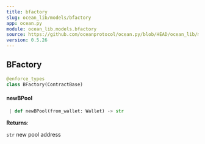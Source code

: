 ```yaml
---
title: bfactory
slug: ocean_lib/models/bfactory
app: ocean.py
module: ocean_lib.models.bfactory
source: https://github.com/oceanprotocol/ocean.py/blob/HEAD/ocean_lib/models/bfactory.py
version: 0.5.26
---
```

## BFactory

```python
@enforce_types
class BFactory(ContractBase)
```

#### newBPool

```python
 | def newBPool(from_wallet: Wallet) -> str
```

**Returns**:

`str` new pool address

